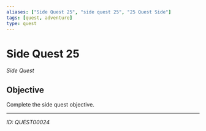 ```yaml
---
aliases: ["Side Quest 25", "side quest 25", "25 Quest Side"]
tags: [quest, adventure]
type: quest
---
```


# Side Quest 25

*Side Quest*

## Objective
Complete the side quest objective.

---
*ID: QUEST00024*